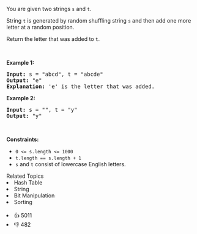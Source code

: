 <p>You are given two strings <code>s</code> and <code>t</code>.</p>

<p>String <code>t</code> is generated by random shuffling string <code>s</code> and then add one more letter at a random position.</p>

<p>Return the letter that was added to <code>t</code>.</p>

<p>&nbsp;</p> 
<p><strong class="example">Example 1:</strong></p>

<pre>
<strong>Input:</strong> s = "abcd", t = "abcde"
<strong>Output:</strong> "e"
<strong>Explanation:</strong> 'e' is the letter that was added.
</pre>

<p><strong class="example">Example 2:</strong></p>

<pre>
<strong>Input:</strong> s = "", t = "y"
<strong>Output:</strong> "y"
</pre>

<p>&nbsp;</p> 
<p><strong>Constraints:</strong></p>

<ul> 
 <li><code>0 &lt;= s.length &lt;= 1000</code></li> 
 <li><code>t.length == s.length + 1</code></li> 
 <li><code>s</code> and <code>t</code> consist of lowercase English letters.</li> 
</ul>

<div><div>Related Topics</div><div><li>Hash Table</li><li>String</li><li>Bit Manipulation</li><li>Sorting</li></div></div><br><div><li>👍 5011</li><li>👎 482</li></div>